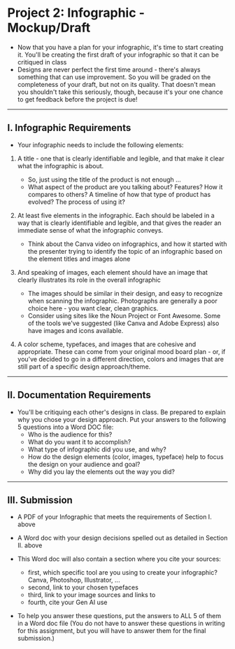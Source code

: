 # Project 2: Infographic - Mockup/Draft

- Now that you have a plan for your infographic, it's time to start creating it. You'll be creating the first draft of your infographic so that it can be critiqued in class
- Designs are never perfect the first time around - there's always something that can use improvement. So you will be graded on the completeness of your draft, but not on its quality. That doesn't mean you shouldn't take this seriously, though, because it's your one chance to get feedback before the project is due!

---

## I. Infographic Requirements
- Your infographic needs to include the following elements:

1) A title - one that is clearly identifiable and legible, and that make it clear what the infographic is about.

    - So, just using the title of the product is not enough ...
    - What aspect of the product are you talking about? Features? How it compares to others? A timeline of how that type of product has evolved? The process of using it?

2) At least five elements in the infographic. Each should be labeled in a way that is clearly identifiable and legible, and that gives the reader an immediate sense of what the infographic conveys.

    - Think about the Canva video on infographics, and how it started with the presenter trying to identify the topic of an infographic based on the element titles and images alone

3) And speaking of images, each element should have an image that clearly illustrates its role in the overall infographic
    - The images should be similar in their design, and easy to recognize when scanning the infographic. Photographs are generally a poor choice here - you want clear, clean graphics.
    - Consider using sites like the Noun Project or Font Awesome. Some of the tools we've suggested (like Canva and Adobe Express) also have images and icons available.&nbsp;

4) A color scheme, typefaces, and images that are cohesive and appropriate. These can come from your original mood board plan - or, if you've decided to go in a different direction, colors and images that are still part of a specific design approach/theme.

---

## II. Documentation Requirements

- You'll be critiquing each other's designs in class. Be prepared to explain why you chose your design approach. Put your answers to the following 5 questions into a Word DOC file:
  - Who is the audience for this?
  - What do you want it to accomplish?
  - What type of infographic did you use, and why?
  - How do the design elements (color, images, typeface) help to focus the design on your audience and goal?
  - Why did you lay the elements out the way you did?

 ---
 
## III. Submission
- A PDF of your Infographic that meets the requirements of Section I. above
- A Word doc with your design decisions spelled out as detailed in Section II. above
- This Word doc will also contain a section where you cite your sources:
  - first, which specific tool are you using to create your infographic? Canva, Photoshop, Illustrator, ...
  - second, link to your chosen typefaces
  - third, link to your image sources and links to
  - fourth, cite your Gen AI use


- To help you answer these questions, put the answers to ALL 5 of them in a Word doc file
(You do not have to answer these questions in writing for this assignment, but you will have to answer them for the final submission.)
